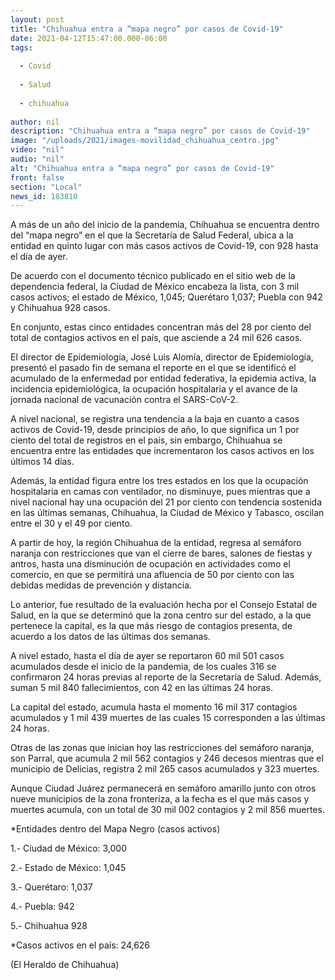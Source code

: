 ```yaml
---
layout: post
title: "Chihuahua entra a “mapa negro” por casos de Covid-19"
date: 2021-04-12T15:47:00.000-06:00
tags:
  
  - Covid
  
  - Salud
  
  - chihuahua
  
author: nil
description: "Chihuahua entra a “mapa negro” por casos de Covid-19"
image: "/uploads/2021/images-movilidad_chihuahua_centro.jpg"
video: "nil"
audio: "nil"
alt: "Chihuahua entra a “mapa negro” por casos de Covid-19"
front: false
section: "Local"
news_id: 183810
---
```


A más de un año del inicio de la pandemia, Chihuahua se encuentra dentro del “mapa negro” en el que la Secretaría de Salud Federal, ubica a la entidad en quinto lugar con más casos activos de Covid-19, con 928 hasta el día de ayer.

De acuerdo con el documento técnico publicado en el sitio web de la dependencia federal, la Ciudad de México encabeza la lista, con 3 mil casos activos; el estado de México, 1,045; Querétaro 1,037; Puebla con 942 y Chihuahua 928 casos.

En conjunto, estas cinco entidades concentran más del 28 por ciento del total de contagios activos en el país, que asciende a 24 mil 626 casos.

El director de Epidemiología, José Luis Alomía, director de Epidemiología, presentó el pasado fin de semana el reporte en el que se identificó el acumulado de la enfermedad por entidad federativa, la epidemia activa, la incidencia epidemiológica, la ocupación hospitalaria y el avance de la jornada nacional de vacunación contra el SARS-CoV-2.

A nivel nacional, se registra una tendencia a la baja en cuanto a casos activos de Covid-19, desde principios de año, lo que significa un 1 por ciento del total de registros en el país, sin embargo, Chihuahua se encuentra entre las entidades que incrementaron los casos activos en los últimos 14 días.

Además, la entidad figura entre los tres estados en los que la ocupación hospitalaria en camas con ventilador, no disminuye, pues mientras que a nivel nacional hay una ocupación del 21 por ciento con tendencia sostenida en las últimas semanas, Chihuahua, la Ciudad de México y Tabasco, oscilan entre el 30 y el 49 por ciento.

A partir de hoy, la región Chihuahua de la entidad, regresa al semáforo naranja con restricciones que van el cierre de bares, salones de fiestas y antros, hasta una disminución de ocupación en actividades como el comercio, en que se permitirá una afluencia de 50 por ciento con las debidas medidas de prevención y distancia.

Lo anterior, fue resultado de la evaluación hecha por el Consejo Estatal de Salud, en la que se determinó que la zona centro sur del estado, a la que pertenece la capital, es la que más riesgo de contagios presenta, de acuerdo a los datos de las últimas dos semanas.

A nivel estado, hasta el día de ayer se reportaron 60 mil 501 casos acumulados desde el inicio de la pandemia, de los cuales 316 se confirmaron 24 horas previas al reporte de la Secretaría de Salud. Además, suman 5 mil 840 fallecimientos, con 42 en las últimas 24 horas.

La capital del estado, acumula hasta el momento 16 mil 317 contagios acumulados y 1 mil 439 muertes de las cuales 15 corresponden a las últimas 24 horas.

Otras de las zonas que inician hoy las restricciones del semáforo naranja, son Parral, que acumula 2 mil 562 contagios y 246 decesos mientras que el municipio de Delicias, registra 2 mil 265 casos acumulados y 323 muertes.

Aunque Ciudad Juárez permanecerá en semáforo amarillo junto con otros nueve municipios de la zona fronteriza, a la fecha es el que más casos y muertes acumula, con un total de 30 mil 002 contagios y 2 mil 856 muertes.

*Entidades dentro del Mapa Negro (casos activos)

1.- Ciudad de México: 3,000

2.- Estado de México: 1,045

3.- Querétaro: 1,037

4.- Puebla: 942

5.- Chihuahua 928

*Casos activos en el país: 24,626

(El Heraldo de Chihuahua)